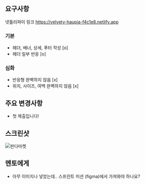 ## 요구사항
넷틀리파이 링크 https://velvety-haupia-f4c1e8.netlify.app
### 기본

- 헤더, 배너, 상세, 푸터 작성 [o]
- 헤더 일부 반응 [o]

### 심화

- 반응형 완벽하지 않음 [x]
- 위치, 사이즈, 여백 완벽하지 않음 [x]

## 주요 변경사항

- 첫 제출입니다!

## 스크린샷

![판다마켓](https://github.com/emotigom/6-Sprint-Mission/assets/89232159/cc172863-03ad-4b55-a174-243b19e3cd87)

## 멘토에게

- 아무 이미지나 넣었는데.. 스프린트 미션 (figma)에서 가져와야 하나요?
